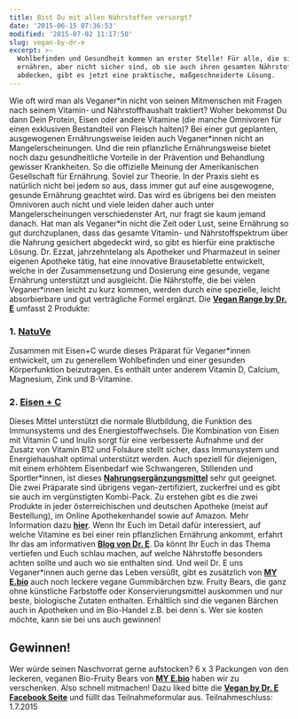 ```yaml
---
title: Bist Du mit allen Nährstoffen versorgt?
date: '2015-06-15 07:36:53'
modified: '2015-07-02 11:17:50'
slug: vegan-by-dr-e
excerpt: >-
  Wohlbefinden und Gesundheit kommen an erster Stelle! Für alle, die sich vegan
  ernähren, aber nicht sicher sind, ob sie auch ihren gesamten Nährstoffbedarf
  abdecken, gibt es jetzt eine praktische, maßgeschneiderte Lösung.
---
```


Wie oft wird man als Veganer\*in nicht von seinen Mitmenschen mit Fragen nach seinem Vitamin- und Nährstoffhaushalt traktiert? Woher bekommst Du dann Dein Protein, Eisen oder andere Vitamine (die manche Omnivoren für einen exklusiven Bestandteil von Fleisch halten)? Bei einer gut geplanten, ausgewogenen Ernährungsweise leiden auch Veganer\*innen nicht an Mangelerscheinungen. Und die rein pflanzliche Ernährungsweise bietet noch dazu gesundheitliche Vorteile in der Prävention und Behandlung gewisser Krankheiten. So die offizielle Meinung der Amerikanischen Gesellschaft für Ernährung. Soviel zur Theorie. In der Praxis sieht es natürlich nicht bei jedem so aus, dass immer gut auf eine ausgewogene, gesunde Ernährung geachtet wird. Das wird es übrigens bei den meisten Omnivoren auch nicht und viele leiden daher auch unter Mangelerscheinungen verschiedenster Art, nur fragt sie kaum jemand danach. Hat man als Veganer\*in nicht die Zeit oder Lust, seine Ernährung so gut durchzuplanen, dass das gesamte Vitamin- und Nährstoffspektrum über die Nahrung gesichert abgedeckt wird, so gibt es hierfür eine praktische Lösung. Dr. Ezzat, jahrzehntelang als Apotheker und Pharmazeut in seiner eigenen Apotheke tätig, hat eine innovative Brausetablette entwickelt, welche in der Zusammensetzung und Dosierung eine gesunde, vegane Ernährung unterstützt und ausgleicht. Die Nährstoffe, die bei vielen Veganer\*innen leicht zu kurz kommen, werden durch eine spezielle, leicht absorbierbare und gut verträgliche Formel ergänzt. Die **[Vegan Range by Dr. E](http://by-dr-e.com/index.php?route=product/category&path=81)** umfasst 2 Produkte:

### 1\. [NatuVe](http://by-dr-e.com/index.php?route=product/category&path=64_80)

Zusammen mit Eisen+C wurde dieses Präparat für Veganer\*innen entwickelt, um zu generellem Wohlbefinden und einer gesunden Körperfunktion beizutragen. Es enthält unter anderem Vitamin D, Calcium, Magnesium, Zink und B-Vitamine.

### 2\. [Eisen + C](http://by-dr-e.com/index.php?route=product/category&path=64_70)

Dieses Mittel unterstützt die normale Blutbildung, die Funktion des Immunsystems und des Energiestoffwechsels. Die Kombination von Eisen mit Vitamin C und Inulin sorgt für eine verbesserte Aufnahme und der Zusatz von Vitamin B12 und Folsäure stellt sicher, dass Immunsystem und Energiehaushalt optimal unterstützt werden. Auch speziell für diejenigen, mit einem erhöhtem Eisenbedarf wie Schwangeren, Stillenden und Sportler\*innen, ist dieses **[Nahrungsergänzungsmittel](http://by-dr-e.com/index.php?route=product/category&path=64_70)** sehr gut geeignet. Die zwei Präparate sind übrigens vegan-zertifiziert, zuckerfrei und es gibt sie auch im vergünstigten Kombi-Pack. Zu erstehen gibt es die zwei Produkte in jeder österreichischen und deutschen Apotheke (meist auf Bestellung), im Online Apothekenhandel sowie auf Amazon. Mehr Information dazu **[hier](http://by-dr-e.com/index.php?route=product/category&path=83)**. Wenn Ihr Euch im Detail dafür interessiert, auf welche Vitamine es bei einer rein pflanzlichen Ernährung ankommt, erfahrt Ihr das am informativen **[Blog von Dr. E](http://blog.by-dr-e.com/)**. Da könnt Ihr Euch in das Thema vertiefen und Euch schlau machen, auf welche Nährstoffe besonders achten sollte und auch wo sie enthalten sind. Und weil Dr. E uns Veganer\*innen auch gerne das Leben versüßt, gibt es zusätzlich von **[MY E.bio](http://www.myebio.at/)** auch noch leckere vegane Gummibärchen bzw. Fruity Bears, die ganz ohne künstliche Farbstoffe oder Konservierungsmittel auskommen und nur beste, biologische Zutaten enthalten. Erhältlich sind die veganen Bärchen auch in Apotheken und im Bio-Handel z.B. bei denn´s. Wer sie kosten möchte, kann sie bei uns auch gewinnen!

## Gewinnen!

Wer würde seinen Naschvorrat gerne aufstocken? 6 x 3 Packungen von den leckeren, veganen Bio-Fruity Bears von **[MY E.bio](http://www.myebio.at/)** haben wir zu verschenken. Also schnell mitmachen! Dazu liked bitte die **[Vegan by Dr. E Facebook Seite](https://www.facebook.com/VeganByDr.E?fref=ts)** und füllt das Teilnahmeformular aus. Teilnahmeschluss: 1.7.2015
